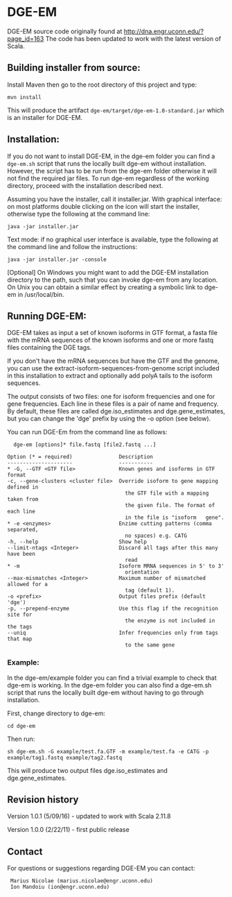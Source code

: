 
# DGE-EM 

DGE-EM source code originally found at http://dna.engr.uconn.edu/?page_id=163
The code has been updated to work with the latest version of Scala.


## Building installer from source:

Install Maven then go to the root directory of this project and type:

```
mvn install
```

This will produce the artifact `dge-em/target/dge-em-1.0-standard.jar` which is an installer for DGE-EM.

## Installation:

 If you do not want to install DGE-EM, in the dge-em folder you can find a 
`dge-em.sh` script that runs the locally built dge-em without installation. However,
the script has to be run from the dge-em folder otherwise it will not find the required 
jar files. To run dge-em regardless of the working directory, proceed with the installation described next.

   Assuming you have the installer, call it installer.jar.  With graphical interface: on most platforms 
double clicking on the icon will start the installer, otherwise  type the following at the command line:

```
java -jar installer.jar
```

Text mode: if no graphical user interface is available, type the following at the command line and follow the instructions:

```
java -jar installer.jar -console
```

 [Optional] On Windows you might want to add the DGE-EM
   installation directory to the path, such that you can invoke 
   dge-em from any location. On Unix you can obtain a similar
   effect by creating a symbolic link to dge-em in /usr/local/bin.



## Running DGE-EM:

DGE-EM takes as input a set of known isoforms in GTF format, a fasta
file with the mRNA sequences of the known isoforms and one or more fastq
files containing the DGE tags. 

If you don't have the mRNA sequences but
have the GTF and the genome, you can use the extract-isoform-sequences-from-genome
script included in this installation to extract and optionally add polyA
tails to the isoform sequences.

The output consists of two files: one for isoform frequencies and one
for gene frequencies. Each line in these files is a pair of name and frequency.
By default, these files are called dge.iso_estimates and dge.gene_estimates, but
you can change the 'dge' prefix by using the -o option (see below).

You can run DGE-Em from the command line as follows:

```
  dge-em [options]* file.fastq [file2.fastq ...]

Option (* = required)               Description                                
---------------------               -----------                                
* -G, --GTF <GTF file>              Known genes and isoforms in GTF format     
-c, --gene-clusters <cluster file>  Override isoform to gene mapping defined in
                                      the GTF file with a mapping taken from   
                                      the given file. The format of each line  
                                      in the file is "isoform	gene".           
* -e <enzymes>                      Enzime cutting patterns (comma separated,  
                                      no spaces) e.g. CATG                     
-h, --help                          Show help                                  
--limit-ntags <Integer>             Discard all tags after this many have been 
                                      read                                     
* -m                                Isoform MRNA sequences in 5' to 3'         
                                      orientation                              
--max-mismatches <Integer>          Maximum number of mismatched allowed for a 
                                      tag (default 1).                         
-o <prefix>                         Output files prefix (default 'dge')        
-p, --prepend-enzyme                Use this flag if the recognition site for  
                                      the enzyme is not included in the tags   
--uniq                              Infer frequencies only from tags that map  
                                      to the same gene                         
```

### Example:
  
  In the dge-em/example folder you can find a trivial example to check that dge-em is working.
  In the dge-em folder you can also find a dge-em.sh script that runs the locally built dge-em without having to go through installation. 
  
  First, change directory to dge-em:

```
cd dge-em
```

  Then run:

```
sh dge-em.sh -G example/test.fa.GTF -m example/test.fa -e CATG -p example/tag1.fastq example/tag2.fastq
```
  This will produce two output files dge.iso_estimates and dge.gene_estimates.

## Revision history
Version 1.0.1 (5/09/16)  - updated to work with Scala 2.11.8

Version 1.0.0 (2/22/11)  - first public release


## Contact
For questions or suggestions regarding DGE-EM you can contact:

     Marius Nicolae (marius.nicolae@engr.uconn.edu)
     Ion Mandoiu (ion@engr.uconn.edu)
